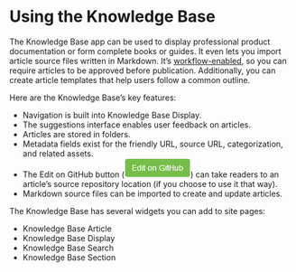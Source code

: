 # Using the Knowledge Base

The Knowledge Base app can be used to display professional product documentation or form complete books or guides. It even lets you import article source files written in Markdown. It’s [workflow-enabled](../../../process-automation/workflow/user-guide/introduction-to-workflow.md), so you can require articles to be approved before publication. Additionally, you can create article templates that help users follow a common outline.

Here are the Knowledge Base’s key features:

* Navigation is built into Knowledge Base Display.
* The suggestions interface enables user feedback on articles.
* Articles are stored in folders.
* Metadata fields exist for the friendly URL, source URL, categorization, and related assets.
* The Edit on GitHub button (![GitHub button](./using-the-knowledge-base/images/01.png)) can take readers to an article’s source repository location (if you choose to use it that way).
* Markdown source files can be imported to create and update articles.

The Knowledge Base has several widgets you can add to site pages:

* Knowledge Base Article
* Knowledge Base Display
* Knowledge Base Search
* Knowledge Base Section